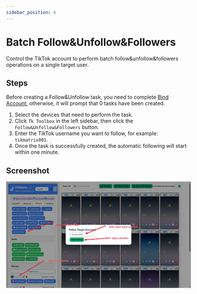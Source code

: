 ```yaml
---
sidebar_position: 6
---
```


# Batch Follow&Unfollow&Followers

Control the TikTok account to perform batch follow&unfollow&followers operations on a single target user.

## Steps

Before creating a Follow&Unfollow task, you need to complete [Bind Account](create-a-account), otherwise, it will prompt that 0 tasks have been created.

1. Select the devices that need to perform the task.
2. Click `Tk Toolbox` in the left sidebar, then click the `Follow&Unfollow&Followers` button.
3. Enter the TikTok username you want to follow, for example: `tikmatrix001`.
4. Once the task is successfully created, the automatic following will start within one minute.

## Screenshot

![follow-1.png](../img/follow-1.png)
